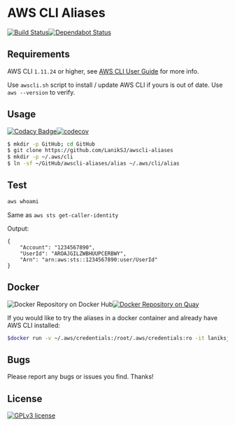 # AWS CLI Aliases
[![Build Status](https://travis-ci.com/LanikSJ/awscli-aliases.svg?branch=master)](https://travis-ci.com/LanikSJ/awscli-aliases)[![Dependabot Status](https://api.dependabot.com/badges/status?host=github&repo=LanikSJ/awscli-aliases)](https://dependabot.com)

## Requirements

AWS CLI ``1.11.24`` or higher, see
[AWS CLI User Guide](http://docs.aws.amazon.com/cli/latest/userguide/installing.html) for more info.

Use ``awscli.sh`` script to install / update AWS CLI if yours is out of date. Use ``aws --version`` to verify.

## Usage
[![Codacy Badge](https://api.codacy.com/project/badge/Grade/8d6dd836703e4f37a636c7086fedf619)](https://www.codacy.com/app/LanikSJ/awscli-aliases?utm_source=github.com&amp;utm_medium=referral&amp;utm_content=LanikSJ/awscli-aliases&amp;utm_campaign=Badge_Grade)[![codecov](https://codecov.io/gh/LanikSJ/awscli-aliases/branch/master/graph/badge.svg)](https://codecov.io/gh/LanikSJ/awscli-aliases)

```bash
$ mkdir -p GitHub; cd GitHub
$ git clone https://github.com/LanikSJ/awscli-aliases
$ mkdir -p ~/.aws/cli
$ ln -sf ~/GitHub/awscli-aliases/alias ~/.aws/cli/alias
```
## Test

```bash
aws whoami
```
Same as ``aws sts get-caller-identity``

Output:

```
{
    "Account": "1234567890",
    "UserId": "AROAJGILZWBHUUPCERBWY",
    "Arn": "arn:aws:sts::1234567890:user/UserId"
}
```
## Docker
![Docker Repository on Docker Hub](https://img.shields.io/docker/automated/laniksj/awscli-aliases.svg?style=flat)[![Docker Repository on Quay](https://quay.io/repository/laniksj/awscli-aliases/status "Docker Repository on Quay")](https://quay.io/repository/laniksj/awscli-aliases)

If you would like to try the aliases in a docker container and already have AWS CLI installed:

```bash
$docker run -v ~/.aws/credentials:/root/.aws/credentials:ro -it laniksj/awscli-aliases whoami
```
## Bugs

Please report any bugs or issues you find. Thanks!

## License
[![GPLv3 license](https://badgen.net/github/license/LanikSJ/awscli-aliases)](http://perso.crans.org/besson/LICENSE.html)
